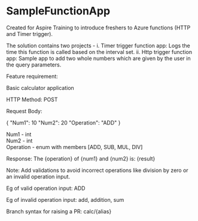 # SampleFunctionApp
Created for Aspire Training to introduce freshers to Azure functions (HTTP and Timer trigger).

The solution contains two projects -
i. Timer trigger function app: Logs the time this function is called based on the interval set.
ii. Http trigger function app: Sample app to add two whole numbers which are given by the user in the query parameters.



Feature requirement: 

Basic calculator application

HTTP Method: POST

Request Body:

{
	"Num1": 10
	"Num2": 20
	"Operation": "ADD"
}

Num1 - int <br />
Num2 - int <br />
Operation - enum with members [ADD, SUB, MUL, DIV] <br />


Response:
The {operation} of {num1} and {num2} is: {result}


Note: Add validations to avoid incorrect operations like division by zero or an invalid operation input. <br />

Eg of valid operation input: ADD <br />

Eg of invalid operation input: add, addition, sum <br />


Branch syntax for raising a PR: calc/{alias} 
